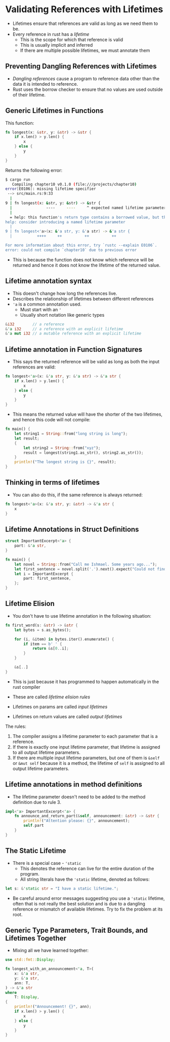 # Validating References with Lifetimes

- Lifetimes ensure that references are valid as long as we need them to be.
- Every reference in rust has a *lifetime*
  - This is the scope for which that reference is valid
  - This is usually implicit and inferred
  - If there are multiple possible lifetimes, we must annotate them

## Preventing Dangling References with Lifetimes

- *Dangling references* cause a program to reference data other than the data it is intended to reference.
- Rust uses the borrow checker to ensure that no values are used outside of their lifetime.

## Generic Lifetimes in Functions

This function:
```rust
fn longest(x: &str, y: &str) -> &str {
    if x.len() > y.len() {
        x
    } else {
        y
    }
}
```

Returns the following error:
```bash
$ cargo run
   Compiling chapter10 v0.1.0 (file:///projects/chapter10)
error[E0106]: missing lifetime specifier
 --> src/main.rs:9:33
  |
9 | fn longest(x: &str, y: &str) -> &str {
  |               ----     ----     ^ expected named lifetime parameter
  |
  = help: this function's return type contains a borrowed value, but the signature does not say whether it is borrowed from `x` or `y`
help: consider introducing a named lifetime parameter
  |
9 | fn longest<'a>(x: &'a str, y: &'a str) -> &'a str {
  |           ++++     ++          ++          ++

For more information about this error, try `rustc --explain E0106`.
error: could not compile `chapter10` due to previous error
```

- This is because the function does not know which reference will be returned and hence it does not know the lifetime of the returned value.

## Lifetime annotation syntax

- This doesn't change how long the references live.
- Describes the relationship of lifetimes between different references
- `'a` is a common annotation used.
  - Must start with an `'`
  - Usually short notation like generic types

```rust
&i32        // a reference
&'a i32     // a reference with an explicit lifetime
&'a mut i32 // a mutable reference with an explicit lifetime
```

## Lifetime annotation in Function Signatures

- This says the returned reference will be valid as long as both the input references are valid:
```rust
fn longest<'a>(x: &'a str, y: &'a str) -> &'a str {
    if x.len() > y.len() {
        x
    } else {
        y
    }
}
```
- This means the returned value will have the shorter of the two lifetimes, and hence this code will not compile:

```rust
fn main() {
    let string1 = String::from("long string is long");
    let result;
    {
        let string2 = String::from("xyz");
        result = longest(string1.as_str(), string2.as_str());
    }
    println!("The longest string is {}", result);
}
```

## Thinking in terms of lifetimes

- You can also do this, if the same reference is always returned:
```rust
fn longest<'a>(x: &'a str, y: &str) -> &'a str {
    x
}
```

## Lifetime Annotations in Struct Definitions

```rust
struct ImportantExcerpt<'a> {
    part: &'a str,
}

fn main() {
    let novel = String::from("Call me Ishmael. Some years ago...");
    let first_sentence = novel.split('.').next().expect("Could not find a '.'");
    let i = ImportantExcerpt {
        part: first_sentence,
    };
}
```

## Lifetime Elision

- You don't have to use lifetime annotation in the following situation:

```rust
fn first_word(s: &str) -> &str {
    let bytes = s.as_bytes();

    for (i, &item) in bytes.iter().enumerate() {
        if item == b' ' {
            return &s[0..i];
        }
    }

    &s[..]
}
```

- This is just because it has programmed to happen automatically in the rust compiler
- These are called *lifetime elision rules*

- Lifetimes on params are called *input lifetimes*
- Lifetimes on return values are called *output lifetimes*

The rules:
1. The compiler assigns a lifetime parameter to each parameter that is a reference.
2. If there is exactly one input lifetime parameter, that lifetime is assigned to all output lifetime parameters.
3. If there are multiple input lifetime parameters, but one of them is `&self` or `&mut self` because it is a method, the lifetime of `self` is assigned to all output lifetime parameters.

## Lifetime annotations in method definitions

- The lifetime parameter doesn't need to be added to the method definition due to rule 3.
```rust
impl<'a> ImportantExcerpt<'a> {
    fn announce_and_return_part(&self, announcement: &str) -> &str {
        println!("Attention please: {}", announcement);
        self.part
    }
}
```

## The Static Lifetime

- There is a special case - `'static`
  - This denotes the reference can live for the entire duration of the program.
  - All string literals have the `'static` lifetime, denoted as follows:

```rust
let s: &'static str = "I have a static lifetime.";
```
- Be careful around error messages suggesting you use a `'static` lifetime, often that is not really the best solution and is due to a dangling reference or mismatch of available lifetimes. Try to fix the problem at its root.

## Generic Type Parameters, Trait Bounds, and Lifetimes Together

- Mixing all we have learned together:
```rust
use std::fmt::Display;

fn longest_with_an_announcement<'a, T>(
    x: &'a str,
    y: &'a str,
    ann: T,
) -> &'a str
where
    T: Display,
{
    println!("Announcement! {}", ann);
    if x.len() > y.len() {
        x
    } else {
        y
    }
}
```
